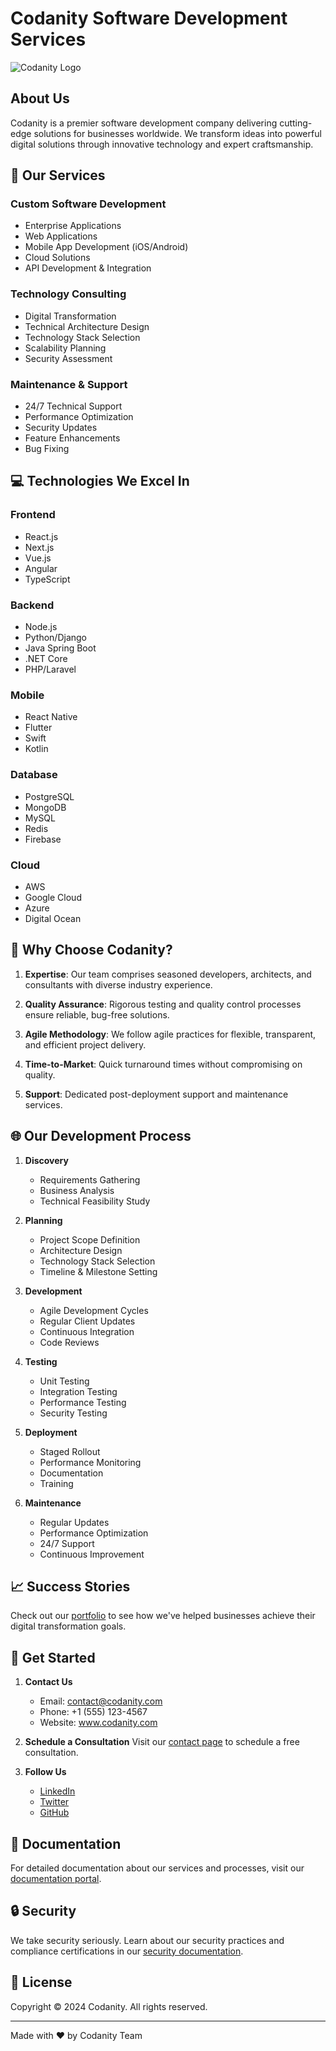 
# Codanity Software Development Services

![Codanity Logo](/api/placeholder/200/100)

## About Us

Codanity is a premier software development company delivering cutting-edge solutions for businesses worldwide. We transform ideas into powerful digital solutions through innovative technology and expert craftsmanship.

## 🚀 Our Services

### Custom Software Development
- Enterprise Applications
- Web Applications
- Mobile App Development (iOS/Android)
- Cloud Solutions
- API Development & Integration

### Technology Consulting
- Digital Transformation
- Technical Architecture Design
- Technology Stack Selection
- Scalability Planning
- Security Assessment

### Maintenance & Support
- 24/7 Technical Support
- Performance Optimization
- Security Updates
- Feature Enhancements
- Bug Fixing

## 💻 Technologies We Excel In

### Frontend
- React.js
- Next.js
- Vue.js
- Angular
- TypeScript

### Backend
- Node.js
- Python/Django
- Java Spring Boot
- .NET Core
- PHP/Laravel

### Mobile
- React Native
- Flutter
- Swift
- Kotlin

### Database
- PostgreSQL
- MongoDB
- MySQL
- Redis
- Firebase

### Cloud
- AWS
- Google Cloud
- Azure
- Digital Ocean

## 🌟 Why Choose Codanity?

1. **Expertise**: Our team comprises seasoned developers, architects, and consultants with diverse industry experience.

2. **Quality Assurance**: Rigorous testing and quality control processes ensure reliable, bug-free solutions.

3. **Agile Methodology**: We follow agile practices for flexible, transparent, and efficient project delivery.

4. **Time-to-Market**: Quick turnaround times without compromising on quality.

5. **Support**: Dedicated post-deployment support and maintenance services.

## 🌐 Our Development Process

1. **Discovery**
   - Requirements Gathering
   - Business Analysis
   - Technical Feasibility Study

2. **Planning**
   - Project Scope Definition
   - Architecture Design
   - Technology Stack Selection
   - Timeline & Milestone Setting

3. **Development**
   - Agile Development Cycles
   - Regular Client Updates
   - Continuous Integration
   - Code Reviews

4. **Testing**
   - Unit Testing
   - Integration Testing
   - Performance Testing
   - Security Testing

5. **Deployment**
   - Staged Rollout
   - Performance Monitoring
   - Documentation
   - Training

6. **Maintenance**
   - Regular Updates
   - Performance Optimization
   - 24/7 Support
   - Continuous Improvement

## 📈 Success Stories

Check out our [portfolio](https://codanity.com/portfolio) to see how we've helped businesses achieve their digital transformation goals.

## 🤝 Get Started

1. **Contact Us**
   - Email: contact@codanity.com
   - Phone: +1 (555) 123-4567
   - Website: www.codanity.com

2. **Schedule a Consultation**
   Visit our [contact page](https://codanity.com/contact) to schedule a free consultation.

3. **Follow Us**
   - [LinkedIn](https://linkedin.com/company/codanity)
   - [Twitter](https://twitter.com/codanity)
   - [GitHub](https://github.com/codanity)

## 📝 Documentation

For detailed documentation about our services and processes, visit our [documentation portal](https://docs.codanity.com).

## 🔒 Security

We take security seriously. Learn about our security practices and compliance certifications in our [security documentation](https://codanity.com/security).

## 📄 License

Copyright © 2024 Codanity. All rights reserved.

---

Made with ❤️ by Codanity Team
